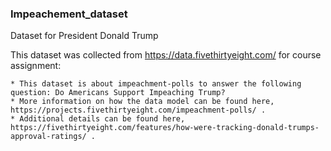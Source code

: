 ### Impeachement_dataset
Dataset for President Donald Trump

This dataset was collected from https://data.fivethirtyeight.com/ for course assignment:

    * This dataset is about impeachment-polls to answer the following question: Do Americans Support Impeaching Trump? 
    * More information on how the data model can be found here, https://projects.fivethirtyeight.com/impeachment-polls/ .
    * Additional details can be found here, https://fivethirtyeight.com/features/how-were-tracking-donald-trumps-approval-ratings/ . 
    
